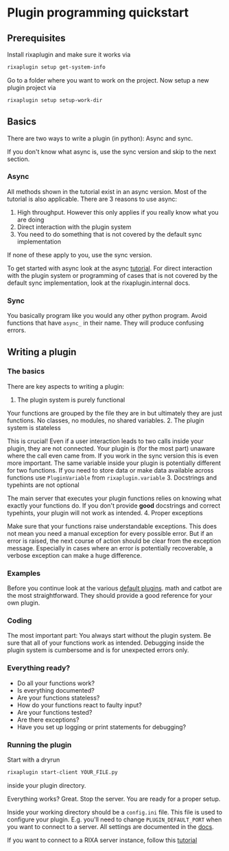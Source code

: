 # Plugin programming quickstart

## Prerequisites

Install rixaplugin and make sure it works via
```bash
rixaplugin setup get-system-info
```
Go to a folder where you want to work on the project. Now setup a new plugin project via
```bash
rixaplugin setup setup-work-dir
```

## Basics
There are two ways to write a plugin (in python):
Async and sync.

If you don't know what async is, use the sync version and skip to the next section.

### Async
All methods shown in the tutorial exist in an async version. Most of the tutorial is also applicable.
There are 3 reasons to use async:
1. High throughput. However this only applies if you really know what you are doing
2. Direct interaction with the plugin system
3. You need to do something that is not covered by the default sync implementation

If none of these apply to you, use the sync version.

To get started with async look at the async [tutorial](https://github.com/finnschwall/rixaplugin/tree/main/examples/tutorial).
For direct interaction with the plugin system or programming of cases that is not covered by the default sync implementation,
look at the rixaplugin.internal docs.


### Sync
You basically program like you would any other python program.
Avoid functions that have `async_` in their name. They will produce confusing errors.


## Writing a plugin

### The basics
There are key aspects to writing a plugin:
1. The plugin system is purely functional

Your functions are grouped by the file they are in but ultimately they are just functions.
No classes, no modules, no shared variables.
2. The plugin system is stateless

This is crucial! Even if a user interaction leads to two calls inside your plugin, they are not connected.
Your plugin is (for the most part) unaware where the call even came from.
If you work in the sync version this is even more important. The same variable inside your plugin is potentially different for two functions.
If you need to store data or make data available across functions use `PluginVariable` from `rixaplugin.variable`
3. Docstrings and typehints are not optional

The main server that executes your plugin functions relies on knowing what exactly your functions do.
If you don't provide __good__ docstrings and correct typehints, your plugin will not work as intended.
4. Proper exceptions

Make sure that your functions raise understandable exceptions.
This does not mean you need a manual exception for every possible error.
But if an error is raised, the next course of action should be clear from the exception message.
Especially in cases where an error is potentially recoverable, a verbose exception can make a huge difference.

### Examples
Before you continue look at the various [default plugins](https://github.com/finnschwall/rixaplugin/tree/main/rixaplugin/default_plugins).
math and catbot are the most straightforward. They should provide a good reference for your own plugin.

### Coding
The most important part:
You always start without the plugin system.
Be sure that all of your functions work as intended.
Debugging inside the plugin system is cumbersome and is for unexpected errors only.

### Everything ready?
* Do all your functions work?
* Is everything documented?
* Are your functions stateless?
* How do your functions react to faulty input?
* Are your functions tested?
* Are there exceptions?
* Have you set up logging or print statements for debugging?

### Running the plugin

Start with a dryrun
```bash
rixaplugin start-client YOUR_FILE.py
```
inside your plugin directory.

Everything works? Great. Stop the server. You are ready for a proper setup.

Inside your working directory should be a `config.ini` file.
This file is used to configure your plugin. E.g. you'll need to change `PLUGIN_DEFAULT_PORT` when you want to connect to a server.
All settings are documented in the [docs](https://finnschwall.github.io/rixaplugin/modules/rixaplugin.html#module-rixaplugin.settings).

If you want to connect to a RIXA server instance, follow this [tutorial](https://finnschwall.github.io/rixaplugin/auth_system.html)


